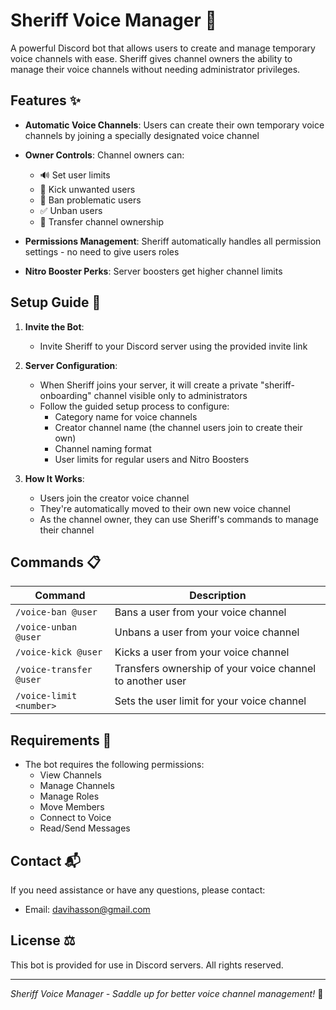 # Sheriff Voice Manager 🤠

A powerful Discord bot that allows users to create and manage temporary voice channels with ease. Sheriff gives channel owners the ability to manage their voice channels without needing administrator privileges.

## Features ✨

- **Automatic Voice Channels**: Users can create their own temporary voice channels by joining a specially designated voice channel
- **Owner Controls**: Channel owners can:

  - 🔊 Set user limits
  - 👢 Kick unwanted users
  - 🚫 Ban problematic users
  - ✅ Unban users
  - 👑 Transfer channel ownership

- **Permissions Management**: Sheriff automatically handles all permission settings - no need to give users roles
- **Nitro Booster Perks**: Server boosters get higher channel limits

## Setup Guide 🚀

1. **Invite the Bot**:

   - Invite Sheriff to your Discord server using the provided invite link

2. **Server Configuration**:

   - When Sheriff joins your server, it will create a private "sheriff-onboarding" channel visible only to administrators
   - Follow the guided setup process to configure:
     - Category name for voice channels
     - Creator channel name (the channel users join to create their own)
     - Channel naming format
     - User limits for regular users and Nitro Boosters

3. **How It Works**:
   - Users join the creator voice channel
   - They're automatically moved to their own new voice channel
   - As the channel owner, they can use Sheriff's commands to manage their channel

## Commands 📋

| Command                 | Description                                               |
| ----------------------- | --------------------------------------------------------- |
| `/voice-ban @user`      | Bans a user from your voice channel                       |
| `/voice-unban @user`    | Unbans a user from your voice channel                     |
| `/voice-kick @user`     | Kicks a user from your voice channel                      |
| `/voice-transfer @user` | Transfers ownership of your voice channel to another user |
| `/voice-limit <number>` | Sets the user limit for your voice channel                |

## Requirements 🔧

- The bot requires the following permissions:
  - View Channels
  - Manage Channels
  - Manage Roles
  - Move Members
  - Connect to Voice
  - Read/Send Messages

## Contact 📬

If you need assistance or have any questions, please contact:

- Email: davihasson@gmail.com

## License ⚖️

This bot is provided for use in Discord servers. All rights reserved.

---

_Sheriff Voice Manager - Saddle up for better voice channel management!_ 🤠
